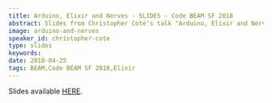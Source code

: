 ```yaml
---
title: Arduino, Elixir and Nerves - SLIDES - Code BEAM SF 2018
abstract: Slides from Christopher Coté's talk "Arduino, Elixir and Nerves: A deep dive into the Firmata protocol" - Code BEAM SF 2018
image: arduino-and-nerves
speaker_id: christopher-cote
type: slides
keywords: 
date: 2018-04-25
tags: BEAM,Code BEAM SF 2018,Elixir
---
```

Slides available <a href="/uploads/media/default/0001/01/839a65a37b39f9aebfbee011801e0b55457a81e4.pdf" target="_blank">HERE</a>.
